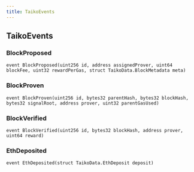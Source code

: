 ```yaml
---
title: TaikoEvents
---
```


## TaikoEvents

### BlockProposed

```solidity
event BlockProposed(uint256 id, address assignedProver, uint64 blockFee, uint32 rewardPerGas, struct TaikoData.BlockMetadata meta)
```

### BlockProven

```solidity
event BlockProven(uint256 id, bytes32 parentHash, bytes32 blockHash, bytes32 signalRoot, address prover, uint32 parentGasUsed)
```

### BlockVerified

```solidity
event BlockVerified(uint256 id, bytes32 blockHash, address prover, uint64 reward)
```

### EthDeposited

```solidity
event EthDeposited(struct TaikoData.EthDeposit deposit)
```
